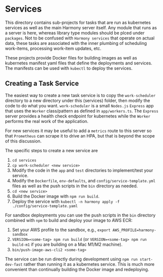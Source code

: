 # Services

This directory contains sub-projects for tasks that are run as kubernetes services as well as the
main Harmony server itself. Any module that runs as a server is here, whereas library type
modules should be plced under `packages`. Not to be
confused with `Harmony services` that operate on actual data, these tasks are associated with
the inner plumbing of scheduling work-items, processing work-item updates, etc.

These projects provide Docker files for building images as well as kubernetes manifest yaml files
that define the deployments and services. The manifests can be used with `kubectl` to deploy
the services.

## Creating a Task Service

The easiest way to create a new task service is to copy the `work-scheduler` directory to a new
directory under this (services) folder, then modify the code to do what you want.
`work-scheduler` is a small `Nodes.js` `Express` app that uses the `Worker` class/pattern as
defined in `app/workers.ts`. The `Express` server provides a health check endpoint for kubernetes
while the `Worker` performs the real work of the application.

For new services it may be useful to add a `metrics` route to this server so that `Prometheus`
can scrape it to drive an HPA, but that is beyond the scope of this discussion.

The specific steps to create a new service are

1. `cd services`
2. `cp work-scheduler <new service>`
3. Modify the code in the `app` and `test` directories to implement/test your service.
4. Modify the `Dockerfile`, `env-defaults`, and `config/service-template.yml` files as well as
   the push scripts in the `bin` directory as needed.
5. `cd <new service>`
6. Build the Docker image with `npm run build`.
7. Deploy the service with `kubectl -n harmony apply -f ./config/service-template.yaml`

For sandbox deployments you can use the push scripts in the `bin` directory combined with `npm`
to build and deploy your image to AWS ECR:

1. Set your AWS profile to the sandbox, e.g., `export AWS_PROFILE=harmony-sandbox`
2. `VERSION=<some-tag> npm run build` (or `VERSION=<some-tag> npm run build-m1` if you are building
    on a Mac M1/M2 machine).
3. `bin/push-image-aws-cli2 <some-tag>`

The service can be run directly during development using `npm run start-dev-fast` rather than
running it as a kubernetes service. This is much more convenient than continually building the
Docker image and redeploying.